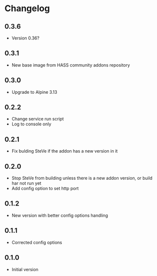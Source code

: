 # Changelog

## 0.3.6

 - Version 0.36?

## 0.3.1

- New base image from HASS community addons repository

## 0.3.0

- Upgrade to Alpine 3.13

## 0.2.2

- Change service run script
- Log to console only

## 0.2.1

- Fix bulding SteVe if the addon has a new version in it

## 0.2.0

- Stop SteVe from building unless there is a new addon
  version, or build har not run yet
- Add config option to set http port

## 0.1.2

- New version with better config options handling

## 0.1.1

- Corrected config options

## 0.1.0

- Initial version
